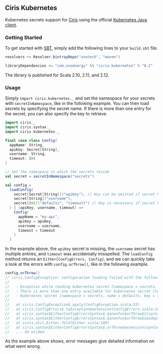 ## Ciris Kubernetes
Kubernetes secrets support for [Ciris][ciris] using the official [Kubernetes Java client][kubernetes-java-client].

### Getting Started
To get started with [SBT][sbt], simply add the following lines to your `build.sbt` file.

```scala
resolvers += Resolver.bintrayRepo("ovotech", "maven")

libraryDependencies += "com.ovoenergy" %% "ciris-kubernetes" % "0.2"
```

The library is published for Scala 2.10, 2.11, and 2.12.

### Usage
Simply `import ciris.kubernetes._` and set the namespace for your secrets with `secretInNamespace`, like in the following example. You can then load secrets by specifying the secret name. If there is more than one entry for the secret, you can also specify the key to retrieve.

```scala
import ciris._
import ciris.syntax._
import ciris.kubernetes._

final case class Config(
  appName: String,
  apiKey: Secret[String],
  username: String,
  timeout: Int
)

// Set the namespace in which the secrets reside
val secret = secretInNamespace("secrets")

val config =
  loadConfig(
    secret[Secret[String]]("apiKey"), // Key can be omitted if secret has only one entry
    secret[String]("username"),
    secret[Int]("defaults", "timeoutt") // Key is necessary if secret has multiple entries
  ) { (apiKey, username, timeout) =>
    Config(
      appName = "my-api",
      apiKey = apiKey,
      username = username,
      timeout = timeout
    )
  }
```

In the example above, the `apiKey` secret is missing, the `username` secret has multiple entries, and `timeout` was accidentally misspelled. The `loadConfig` method returns an `Either[ConfigErrors, Config]`, and we can quickly take a look at the errors with `config.orThrow()`, like in the following example.

```scala
config.orThrow()
// ciris.ConfigException: configuration loading failed with the following errors.
//
//   - Exception while reading kubernetes secret [namespace = secrets, name = apiKey]: io.kubernetes.client.ApiException: Not Found.
//   - There is more than one entry available for kubernetes secret [namespace = secrets, name = username], please specify which key to use; available keys are: admin, user.
//   - Kubernetes secret [namespace = secrets, name = defaults, key = timeoutt] exists but there is no entry with key [timeoutt]; available keys are: port, timeout.
//
//   at ciris.ConfigException$.apply(ConfigException.scala:33)
//   at ciris.ConfigErrors$.toException$extension(ConfigErrors.scala:109)
//   at ciris.syntax$EitherConfigErrorsSyntax$.$anonfun$orThrow$1(syntax.scala:22)
//   at ciris.syntax$EitherConfigErrorsSyntax$.$anonfun$orThrow$1$adapted(syntax.scala:22)
//   at scala.util.Either.fold(Either.scala:189)
//   at ciris.syntax$EitherConfigErrorsSyntax$.orThrow$extension(syntax.scala:23)
//   ... 43 elided
```

As the example above shows, error messages give detailed information on what went wrong.

[ciris]: https://cir.is
[sbt]: https://www.scala-sbt.org
[kubernetes-java-client]: https://github.com/kubernetes-client/java
